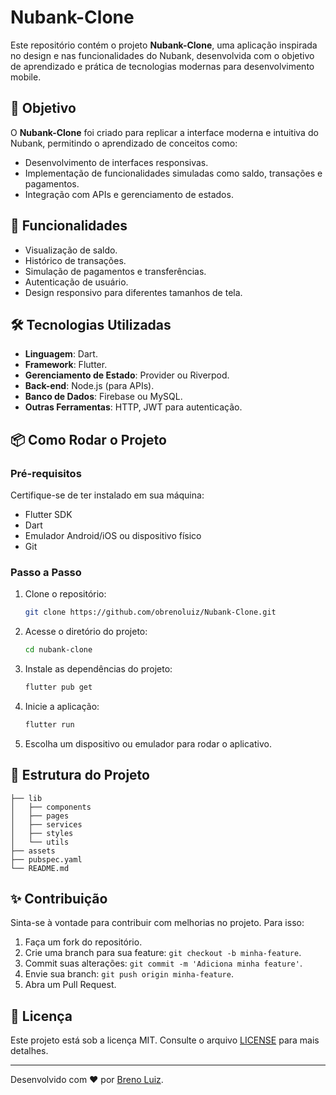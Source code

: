 # Nubank-Clone

Este repositório contém o projeto **Nubank-Clone**, uma aplicação inspirada no design e nas funcionalidades do Nubank, desenvolvida com o objetivo de aprendizado e prática de tecnologias modernas para desenvolvimento mobile.

## 🎯 Objetivo
O **Nubank-Clone** foi criado para replicar a interface moderna e intuitiva do Nubank, permitindo o aprendizado de conceitos como:
- Desenvolvimento de interfaces responsivas.
- Implementação de funcionalidades simuladas como saldo, transações e pagamentos.
- Integração com APIs e gerenciamento de estados.

## 🚀 Funcionalidades
- Visualização de saldo.
- Histórico de transações.
- Simulação de pagamentos e transferências.
- Autenticação de usuário.
- Design responsivo para diferentes tamanhos de tela.

## 🛠️ Tecnologias Utilizadas
- **Linguagem**: Dart.
- **Framework**: Flutter.
- **Gerenciamento de Estado**: Provider ou Riverpod.
- **Back-end**: Node.js (para APIs).
- **Banco de Dados**: Firebase ou MySQL.
- **Outras Ferramentas**: HTTP, JWT para autenticação.

## 📦 Como Rodar o Projeto

### Pré-requisitos
Certifique-se de ter instalado em sua máquina:
- Flutter SDK
- Dart
- Emulador Android/iOS ou dispositivo físico
- Git

### Passo a Passo

1. Clone o repositório:
   ```bash
   git clone https://github.com/obrenoluiz/Nubank-Clone.git
   ```

2. Acesse o diretório do projeto:
   ```bash
   cd nubank-clone
   ```

3. Instale as dependências do projeto:
   ```bash
   flutter pub get
   ```

4. Inicie a aplicação:
   ```bash
   flutter run
   ```

6. Escolha um dispositivo ou emulador para rodar o aplicativo.

## 📂 Estrutura do Projeto
```
├── lib
│   ├── components
│   ├── pages
│   ├── services
│   ├── styles
│   └── utils
├── assets
├── pubspec.yaml
└── README.md
```

## ✨ Contribuição
Sinta-se à vontade para contribuir com melhorias no projeto. Para isso:
1. Faça um fork do repositório.
2. Crie uma branch para sua feature: `git checkout -b minha-feature`.
3. Commit suas alterações: `git commit -m 'Adiciona minha feature'`.
4. Envie sua branch: `git push origin minha-feature`.
5. Abra um Pull Request.

## 📝 Licença
Este projeto está sob a licença MIT. Consulte o arquivo [LICENSE](LICENSE) para mais detalhes.

---

Desenvolvido com ❤️ por [Breno Luiz](https://github.com/obrenoluiz).
